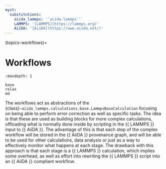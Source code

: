 ```yaml
---
myst:
  substitutions:
    aiida_lammps: '`aiida-lammps`'
    LAMMPS: '[LAMMPS](https://lammps.org)'
    AiiDA: '[AiiDA](https://www.aiida.net/)'
---
```


(topics-workflows)=

# Workflows

```{toctree}
:maxdepth: 1

base
relax
md
```

The workflows act as abstractions of the {class}`~aiida_lammps.calculations.base.LammpsBaseCalculation` focusing on being able to perform error correction as well as specific tasks. The idea is that these are used as building blocks for more complex calculations, offloading what is normally done inside by scripting in the {{ LAMMPS }} input to {{ AiiDA }}. The advantage of this is that each step of the complex workflow will be stored in the {{ AiiDA }} provenance graph, and will be able to be used for other calculations, data analysis or just as a way to effectively monitor what happens at each stage. The drawback with this approach is that each stage is a {{ LAMMPS }} calculation, which implies some overhead, as well as effort into rewriting the {{ LAMMPS }} script into an {{ AiiDA }} compliant workflow.
